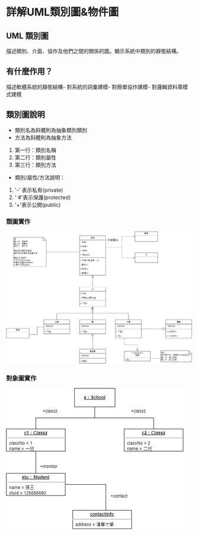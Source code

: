 # **詳解UML類別圖&物件圖**
## UML 類別圖
描述類別、介面、協作及他們之間的關係的圖。顯示系統中類別的靜態結構。
## 有什麼作用？
描述軟體系統的靜態結構- 對系統的詞彙建模- 對簡單協作建模- 對邏輯資料庫模式建模
## 類別圖說明
- 類別名為斜體則為抽象類別類別
- 方法為斜體則為抽象方法

1. 第一行：類別名稱
2. 第二行：類別屬性
3. 第三行：類別方法

- 類別/屬性/方法說明：
1. '-' 表示私有(private)
2. ' #'表示保護(protected)
3. '+'表示公開(public)
### 類圖實作
![image](https://github.com/ycc17/UML/blob/main/%E6%9C%9F%E4%B8%AD%E9%A1%9E%E5%9C%96.drawio.png)

### 對象圖實作
![image](https://github.com/ycc17/UML/blob/main/UML%E5%B0%8D%E8%B1%A1%E5%9C%96.drawio.png)
